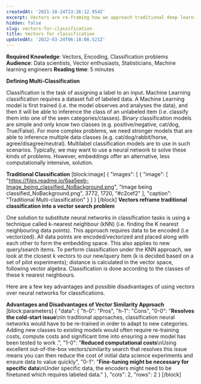 ```yaml
---
createdAt: '2021-10-24T23:26:12.954Z'
excerpt: Vectors are re-framing how we approach traditional deep learning problems
hidden: false
slug: vectors-for-classification
title: Vectors for classification
updatedAt: '2022-03-24T06:18:08.521Z'
---
```


**Required Knowledge**: Vectors, Encoding, Classification problems
**Audience**: Data scientists, Vector enthusiasts, Statisticians, Machine learning engineers
**Reading time**: 5 minutes

**Defining Multi-Classification**

Classification is the task of assigning a label to an input. Machine Learning classification requires a dataset full of labeled data. A Machine Learning model is first trained (i.e. the model observes and analyses the data), and then it will be able to inference the class of an unlabeled item (i.e. classify them into one of the seen categories/classes).
Binary classification models are simple and only know two classes (e.g. positive/negative, cat/dog, True/False). For more complex problems, we need stronger models that are able to inference multiple data classes (e.g. cat/dog/rabbit/horse, agree/disagree/neutral). Multilabel classification models are to use in such scenarios.
Typically, we may want to use a neural network to solve these kinds of problems. However, embeddings offer an alternative, less computationally intensive, solution.

**Traditional Classification**
[block:image]
{
  "images": [
    {
      "image": [
        "https://files.readme.io/6aa5eeb-Image_being_classified_NoBackground.png",
        "Image being classified_NoBackground.png",
        3772,
        1720,
        "#c2cef2"
      ],
      "caption": "Traditional Multi-classification"
    }
  ]
}
[/block]
**Vectors reframe traditional classification into a vector search problem**

One solution to substitute neural networks in classification tasks is using a technique called k-nearest neighbour (kNN) (i.e. finding the K nearest neighbouring data points). This approach requires data to be encoded (i.e vectorized). All data points are encoded/vectorized and placed along with each other to form the embedding space. This also applies to new query/search items.
To perform classification under the KNN approach, we look at the closest k vectors to our new/query item (k is decided based on a set of pilot experiments); distance is calculated in the vector space, following vector algebra. Classification is done according to the classes of these k nearest neighbours.

Here are a few key advantages and possible disadvantages of using vectors over neural networks for classifications.

**Advantages and Disadvantages of Vector Similarity Approach**
[block:parameters]
{
  "data": {
    "h-0": "Pros",
    "h-1": "Cons",
    "0-0": "**Resolves the cold-start issue**\nIn traditional approaches, classification neural networks would have to be re-trained in order to adapt to new categories. Adding new classes to existing models would often require re-training costs, compute costs and significant time into ensuring a new model has been tested to work .",
    "1-0": "**Reduced computational costs**\nUsing excellent out-of-the-box vectors/similarity search that resolves this issue means you can then reduce the cost of initial data science experiments and ensure data to value quickly",
    "0-1": "**Fine-tuning might be necessary for specific data**\nUnder specific data, the encoders might need to be finetuned which requires labeled data."
  },
  "cols": 2,
  "rows": 2
}
[/block]
